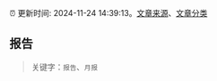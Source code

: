 :alarm_clock: 更新时间: 2024-11-24 14:39:13。[文章来源](/README.md)、[文章分类](/TAGS.md)

## 报告


> 关键字：`报告`、`月报`



